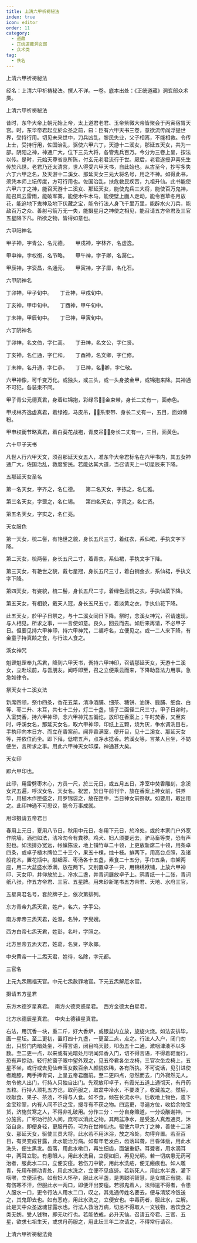```yaml
---
title: 上清六甲祈祷秘法
index: true
icon: editor
order: 11
category:
  - 道藏
  - 正统道藏洞玄部
  - 众术类
tag:
  - 佚名
---
```


上清六甲祈祷秘法  

经名：上清六甲祈祷秘法。撰人不详。一卷。底本出处：《正统道藏》洞玄部众术类。  

上清六甲祈祷秘法  

昔时，东华大帝上朝元始上帝，太上道君老君、玉帝紫微大帝皆聚会于丙寅宿胃天宫。时，东华帝君起立於众圣之前，曰：臣有六甲天书三卷，意欲流传阎浮提世界，受持行用。切见未来世中，刀兵凶乱，黎民失业，父子相离，不能相救。令传上士，受持行用，佐国治乱，驱使六甲六丁，天游十二溪女，那延五天女，共为一部。阴阳之神，神通广大，位下三员大将，各管鬼兵百万。今分为三卷上呈，按法以传。是时，元始天尊省览所陈，付玄元老君流行于世。厥后，老君遂授尹喜先生传於凡世。老君乃还太清宫，世人得受六甲天书，自此始也。从古至今，抄写多失六丁六甲之名，及天游十二溪女、那延天女三元大将名号，用之不神。如得此书，须凭本师上坛传度，方可行用也。佐国治乱，扶危救民疾苦，九祖升仙。此书能使六甲六丁之神，能召天游十二溪女、那延天女，能使鬼兵三大将，能使百万鬼神，能召风云雷雨，能破军寨，能使木牛木马，能使壁上画人走动，能令百草冬月放花，能追地下鬼神及地下伏藏之宝，能令行法人身飞千里万里，能辟水火刀兵，能敌百万之众、善射弓箭万无一失，能摄星月之神使之相见，能召请五方帝君及三官五星降下凡。所欲之物，皆得如意也。  

六甲阳神名  

甲子神，字青公，名元德。　　甲戌神，字林齐，名虚逸。  

甲申神，字权衡，名节略。　　甲午神，字子卿，名潺仁。  

甲辰神，字衮昌，名通元。　　甲寅神，字子靡，名化石。  

六甲阴神名  

丁卯神，甲子旬中。　　丁丑神，甲戌旬中。  

丁亥神，甲申旬中。　　丁酉神，甲午旬中。  

丁未神，甲辰旬中。　　丁巳神，甲寅旬中。  

六丁阴神名  

丁卯神，名文伯，字仁高。　　丁丑神，名文公，字仁贤。  

丁亥神，名仁通，字仁和。　　丁酉神，名文卿，字仁修。  

丁未神，名升通，字仁恭。　　丁巳神，名卿，字仁敬。  

六甲神像，可千变万化。或独头，或三头，或一头身披金甲，或锦抱来降。其神通不可犯，各装束不同。  

甲子青公元德真君，身着红锦抱，彩绿吊，金束带，身长二丈有一，面赤色。  

甲戌林齐逸虚真君，着绿袍，马皮吊，，系束带、身长二丈有一，五目，面如傅粉。  

甲申权衡节略真君，着白葵花战袍，青皮吊，身长二丈有一，三目，面黄色。  

六十甲子天书  

凡世人行六甲天文，须召那延天女五人，准东华大帝君标名在六甲书内，其五女神通广大，佐国治乱，救度黎民。若能达其大道，当召请天上一切星辰来下降。  

五那延天女圣名  

第一名天女，字齐之，名仁德。　　第二名天女，字拣之，名仁雅。  

第三名天女，字罡之，名仁锡。　　第四名天女，字真之，名仁贤。  

第五名天女，字实之，名仁亮。  

天女服色  

第一天女，梳二髻，有艳世之貌，身长五尺三寸，着红衣，系仙裙，手执文字下降。  

第二天女，梳两髻，身长五尺二寸，着青衣，系仙裙，手执文字下降。  

第三天女，有艳世之貌，戴七星冠，身长五尺三寸，着白销金衣，系仙裙，手执文字下降。  

第四天女，有姿貌，梳二髻，身长五尺二寸，着绿色云鹤之衣，手执仙菜下降。  

第五天女，有相貌，戴天人冠，身长五尺五寸，着淡黄之衣，手执仙花下降。  

此五天女，於甲子日祭之，与十二溪女同日下降。祭时，念溪女神咒，召请速现，与人相见。所求之事，一一言使如意。良久，回云而去。如后来再请，不必甲子日。但要见持六甲神印，持六甲神咒，二褊呼名，立便见之。或一二人来下降，有金童子持真餤之食，与行法人食之。  

溪女神咒  

魁罡魁罡奉九炁君，降到六甲天书，吾持六甲神印，召请那延天女，天游十二溪女，立赴坛前，与吾朋友。闻呼即至，召之立便乘云而来，下降助吾法力用事。急急如律令。  

祭天女十二溪女法  

新席四领，祭巾四条，香花五菜，清净酒脯、细茶、糖饼、油饼、鹿脯、细食、白等、枣二升、木耳，共七十二分，灯二十盏，镜子二面径二尺三寸。甲子日卯时，入室焚香，持六甲神印，念六甲神咒五徧讫，放印在香案上；午时焚香，又至亥时，呼溪女名，那延天女名，取六甲神印，印纸上五颗，烧为灰，争水调洗目右，手执印向本日方、而立在香案前。闻异香满室，便开目，见十二溪女、那延天女等，并依位而坐。即下拜，低喏五声，点净水捻香。若溪女等，言某人且坐，不妨便坐，言所求之事。用此六甲神天女印牒，神通甚大矣。  

天女印  

即六甲印也。  

此印，用雷劈枣木心，方员一尺，於三元日，或五月五日，净室中焚香雕刻，念溪女咒五遍，呼汉女名、天女名。祝罢，於日午前刊毕，放在香案上神女前，供养毕，用植木作匣盛之，用罗锦袋之，放在匣中，当日神女前祭献。如要用，取出用之。此印神通不可思议，能令万事成就。  

用印摄请五帝君日  

春用上元日，夏用八节日，秋用中元日，冬用下元日，於冷处，或於本家门户外宽作院墙，酒扫如法，洁冷勿令有粪秽。鸡犬、妇人须要远去，驴马畜等类，恐有声犯也。如法排办宽远，帐幙陈设，地上铺竹草二十领，上更放新席二十领，用条卓四条，或卓子植木牌位二十三个，果五十棵，烛十枝。排两下，用高台点照，及诸般花木，置花瓶中。献细茶、枣汤各十五盏，素食二十五分，手巾五条，巾架两座，用二大盆盛水添满，放在两下。又别置卓子一只，用锦绣袱铺，上放六甲神印、天女印，并仰放於上。冷水二盏，并青词展放卓子上。鸦青纸一十二张，青词纸八张，作五方帝君、三官、五星牌。用朱砂新笔书五方帝君、天地、水府三官，  

五星真君名号，套於牌子上，依次第排列。  

东方青帝九炁天君，姓产，名六，字手公。  

南方赤帝三炁天君，姓温，名钟，字叟嫂。  

西方白帝七炁天君，姓彭，名叶，字照之。  

北方黑帝五炁天君，姓葛，名贤，字永郎。  

中央黄帝一十二炁天君，姓待，名除，字元都。  

三官名  

上元九炁赐福天官。中元七炁赦罪地官。下元五炁解厄水官。  

摄请五方星君  

东方木德岁星真君。　南方火德荧惑星君。　西方金德太白星君。  

北方水德辰星真君。　中央土德镇星真君。  

右法，用沉香一块，重二斤，好大香炉，或银盆内立放，旋旋火烧。如法安排毕，画一星坛。至二更初，置灯四十九盏，一更至二点，点之。行法人入户，闭门勿出，只於门内暗处坐，不得言语，闭目呜天鼓，叩齿五十二通，漱咽津液不以多数。至二更一点，以来或有光暗处月明闻异香入门，切不得言语，不得着鞋而行，恐有声惊动，轻行於窗子眼中望外观之，见五帝君各坐龙椅，三官次坐龙椅上，五星不坐，或行或去见仙帝玉女数百余人颜貌依稀，各有所执。不可说话，见引进使者跪膝，两手捧青词，上呈五帝君面前。至二更四点，忽然而去，门外寂然无人。匆令他人出门，行持人只独自出门。先观放印卓子，有霞光五道上通彻天，有丹药五粒。行持人顶礼五方讫，取药服之，取盆中冷水，不要泼了，收藏盖之。然后，收献食、果子、茶汤，不得与人食。如不食，倾在长流水中。后收地上物色，遗下金宝珍翠，内有人间不识之宝，搜寻有不获之物。四远更，寻遍方位，收拾余物宝货，济施贫寒之人，不得非礼破用。分作三分：一分自身赡道，一分设醮谢神，一分施贫。广积功行於人间，庶可以消此之物。其两盆净水，是受圣人真炁通灵，沐浴自身。即便身轻，更服丹药，可为在世神仙也。驱使六甲六丁之神，善使十二溪女、那延天女，驱使三员大将。此水若不用沐浴，放之冷处，勿得弃置。若至百日，有灵变成甘露，此水能治万病。如有年老发白，齿落耳聋，目昏体瘦，用此水洗头，便生黑发。齿落，用此水嗽口，再生细齿，面皱重舒。耳聋者，用水滴耳中，两耳立聪。有患眼人，用此水洗目，立便如旧，再见光明。若一切病患无药可治者，服此水二口，立便安痊。若伤刀中箭，用此水洗疮，便无瘢痕也。如人雕青，先用布擦动青处，用此水洗之，立便不见痕迹。若新死人，用此水半盏，灌下咽喉，立便活也。如有妇人怀孕，服此水半盏，是男聪明智慧，是女端正有貌。若有伤寒不汗，但服此水一两口，即便汗出安痊。若邪鬼着人，法师遣不得者，令患人服水一口，更令行法人用水二口，叹之，其鬼通传姓名要去，便与清浆冷饭送之，其鬼即去也。如有恶疮，用此水洗之，立便安也。中毒药者，服此水，立解。此是天中众圣返魂甘露水也。行法人救治万病，切忌不得取人一文钱物，若饮食之类无妨。受人钱物，即无功行也。若能依戒，必升天仙。召请五帝君、三官、五星，欲求七祖生天，或求丹药服之，用此坛三年二次请之，不得常行请召。  

上清六甲祈祷秘法竟  
